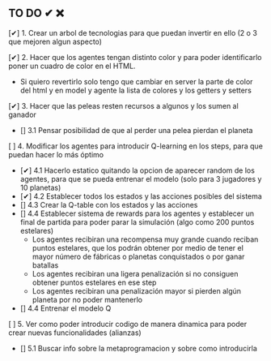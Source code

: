 ## TO DO ✔ ❌

[✔] 1. Crear un arbol de tecnologias para que puedan invertir en ello (2 o 3 que mejoren algun aspecto)

[✔] 2. Hacer que los agentes tengan distinto color y para poder identificarlo poner un cuadro de color en el HTML.
- Si quiero revertirlo solo tengo que cambiar en server la parte de color del html y en model y agente la lista de colores y los getters y setters

[✔] 3. Hacer que las peleas resten recursos a algunos y los sumen al ganador
- [] 3.1 Pensar posibilidad de que al perder una pelea pierdan el planeta

[ ] 4. Modificar los agentes para introducir Q-learning en los steps, para que puedan hacer lo más óptimo 
- [✔] 4.1 Hacerlo estatico quitando la opcion de aparecer random de los agentes, para que se pueda entrenar el modelo (solo para 3 jugadores y 10 planetas)
- [✔] 4.2 Establecer todos los estados y las acciones posibles del sistema
- [] 4.3 Crear la Q-table con los estados y las acciones
- [] 4.4 Establecer sistema de rewards para los agentes y establecer un final de partida para poder parar la simulación (algo como 200 puntos estelares)
  - Los agentes recibiran una recompensa muy grande cuando reciban puntos estelares, que los podrán obtener por medio de tener el mayor número de fábricas o planetas conquistados o por ganar batallas
  - Los agentes recibiran una ligera penalización si no consiguen obtener puntos estelares en ese step
  - Los agentes recibiran una penalización mayor si pierden algún planeta por no poder mantenerlo 
- [] 4.4 Entrenar el modelo Q

[ ] 5. Ver como poder introducir codigo de manera dinamica para poder crear nuevas funcionalidades (alianzas)
- [] 5.1 Buscar info sobre la metaprogramacion y sobre como introducirla

